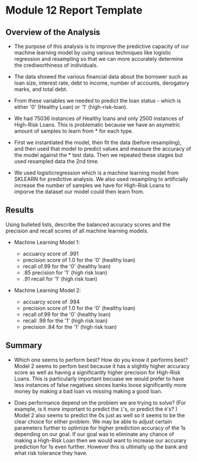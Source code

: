 # Module 12 Report Template

## Overview of the Analysis

* The purpose of this analysis is to improve the predictive capacity of our machine learning model by using various techniques like logistic regression and resampling so that we can more accurately determine the crediworthiness of individuals.

* The data showed the various financial data about the borrower such as loan size, interest rate, debt to income, number of accounts, derogatory marks, and total debt.
* From these variables we needed to predict the loan status - which is either '0' (Healthy Loan) or '1' (high-risk-loan).

* We had 75036 instances of Healthy loans and only 2500 instances of High-Risk Loans. This is problematic because we have an asymetric amount of samples to learn from * for each type.

* First we instantiated the model, then fit the data (before resampling), and then used that model to predict values and measure the accuracy of the model against the * test data. Then we repeated these stages but used resampled data the 2nd time.

* We used logisticregression which is a machine learning model from SKLEARN for predictive analysis. We also used resampling to artificially increase the number of samples we have for High-Risk Loans to imporve the dataset our model could then learn from.

## Results

Using bulleted lists, describe the balanced accuracy scores and the precision and recall scores of all machine learning models.

* Machine Learning Model 1:
  * accuarcy score of .991
  * precision score of 1.0 for the '0' (healthy loan)
  * recall of.99 for the '0' (healthy loan)
  * .85 precision for '1' (high risk loan)
  * .91 recall for '1' (high risk loan)



* Machine Learning Model 2:
  * accuarcy score of .994
  * precision score of 1.0 for the '0' (healthy loan)
  * recall of.99 for the '0' (healthy loan)
  * recall .99 for the '1' (high risk loan)
  * precision .84 for the '1' (high risk loan)

## Summary

* Which one seems to perform best? How do you know it performs best?
Model 2 seems to perfom best because it has a slightly higher accuracy score as well as having a significantly higher precision for High-Risk Loans. This is particularly important becuase we would prefer to have less instances of false negatives sinces banks loose significantly more money by making a bad loan vs missing making a good loan.

* Does performance depend on the problem we are trying to solve? (For example, is it more important to predict the `1`'s, or predict the `0`'s? )
Model 2 also seems to predict the 0s just as well so it seems to be the clear choice for either problem. We may be able to adjust certain parameters further to optimize for higher prediction accuracy of the 1s depending on our goal. If our goal was to eliminate any chance of making a High-Risk Loan then we would want to increase our accurary prediction for 1s even further. However this is ultimatly up the bank and what risk tolerance they have.
